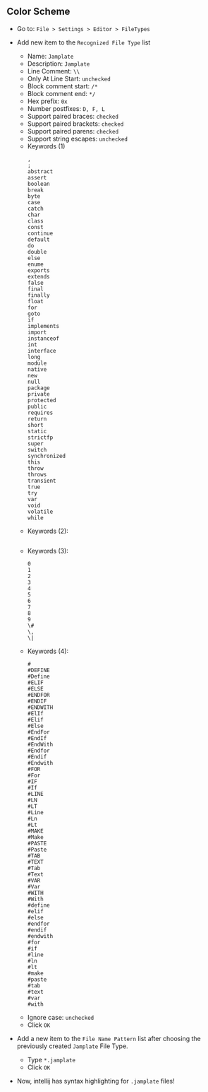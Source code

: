 ## Color Scheme
  - Go to: `File > Settings > Editor > FileTypes`
  - Add new item to the `Recognized File Type` list
    - Name: `Jamplate`
    - Description: `Jamplate`
    - Line Comment: `\\`
    - Only At Line Start: `unchecked`
    - Block comment start: `/*`
    - Block comment end: `*/`
    - Hex prefix: `0x`
    - Number postfixes: `D, F, L`
    - Support paired braces: `checked`
    - Support paired brackets: `checked`
    - Support paired parens: `checked`
    - Support string escapes: `unchecked`
    - Keywords (1)
        ```
        ,
        ;
        abstract
        assert
        boolean
        break
        byte
        case
        catch
        char
        class
        const
        continue
        default
        do
        double
        else
        enume
        exports
        extends
        false
        final
        finally
        float
        for
        goto
        if
        implements
        import
        instanceof
        int
        interface
        long
        module
        native
        new
        null
        package
        private
        protected
        public
        requires
        return
        short
        static
        strictfp
        super
        switch
        synchronized
        this
        throw
        throws
        transient
        true
        try
        var
        void
        volatile
        while
        ```
    - Keywords (2):
        ```
        ```
    - Keywords (3):
        ```
        0
        1
        2
        3
        4
        5
        6
        7
        8
        9
        \#
        \,
        \|
        ```
    - Keywords (4):
        ```
        #
        #DEFINE
        #Define
        #ELIF
        #ELSE
        #ENDFOR
        #ENDIF
        #ENDWITH
        #ElIf
        #Elif
        #Else
        #EndFor
        #EndIf
        #EndWith
        #Endfor
        #Endif
        #Endwith
        #FOR
        #For
        #IF
        #If
        #LINE
        #LN
        #LT
        #Line
        #Ln
        #Lt
        #MAKE
        #Make
        #PASTE
        #Paste
        #TAB
        #TEXT
        #Tab
        #Text
        #VAR
        #Var
        #WITH
        #With
        #define
        #elif
        #else
        #endfor
        #endif
        #endwith
        #for
        #if
        #line
        #ln
        #lt
        #make
        #paste
        #tab
        #text
        #var
        #with
        ```
    - Ignore case: `unchecked`
    - Click `OK`

  - Add a new item to the `File Name Pattern` list after choosing the previously created `Jamplate` File Type.
    - Type `*.jamplate`
    - Click `OK`

  - Now, intellij has syntax highlighting for `.jamplate` files!
